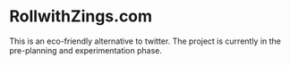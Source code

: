 # RollwithZings.com

This is an eco-friendly alternative to twitter. The project is currently in the pre-planning and experimentation phase.
